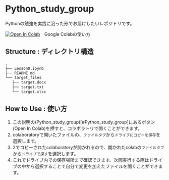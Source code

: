 # Python_study_group
Pythonの勉強を実践に沿った形でお届けしたいレポジトリです。

[![Open In Colab](https://colab.research.google.com/assets/colab-badge.svg)](https://colab.research.google.com/github/HinataKikuchi/Python_study_group/blob/main/Lesson0.ipynb)　Google Colabの使い方

## Structure : ディレクトリ構造

```md
.
├── Lesson0.ipynb
├── README.md
└── target_files
   ├── target.docx
   ├── target.txt
   └── target.xlsx
```

## How to Use : 使い方

1. この説明の(Python_study_group)[#Python_study_group]にあるボタン(Open In Colab)を押すと、コラボラトリで開くことができます。
2. colaboratoryで開いたファイルの、```ファイルタブ```から```ドライブにコピーを保存```を選択します。
3. 2でコピーされたcolaboratoryが開かれるので、開かれたcolabの```ファイルタブ```から```ドライブで探す```を選択します。
4. これでドライブ内での保存場所まで確認できます。次回実行する際はドライブの中から選択することで自分で変更を加えたファイルを開くことができます。
